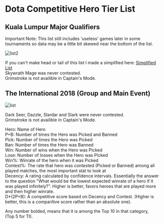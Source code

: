 # Dota Competitive Hero Tier List

## Kuala Lumpur Major Qualifiers

Important Note: This list still includes 'useless' games later in some tournaments so data may be a little bit skewed near the bottom of the list.

![list2](https://cdn.discordapp.com/attachments/296148162975105049/493024826139738123/unknown.png)

If you can't make head or tail of this list I made a simplified here: [Simplified List](/bonusheroes/simpletierlist)  
Skywrath Mage was never contested.  
Grimstroke is not availible in Captain's Mode.  

## The International 2018 (Group and Main Event)
![list](https://cdn.discordapp.com/attachments/296148162975105049/483821146190512131/unknown.png)

Dark Seer, Dazzle, Slardar and Slark were never contested.  
Grimstroke is not availible in Captain's Mode.

Hero: Name of Hero  
P+B: Number of times the Hero was Picked and Banned  
Pick: Number of times the Hero was Picked  
Ban: Number of times the Hero was Banned  
Win: Number of wins when the Hero was Picked  
Lose: Number of losses when the Hero was Picked  
Win%: Winrate of the hero when it was Picked  
Contest%: The rate that hero was contested (Picked or Banned) among all played matches, the most important stat to look at  
Decency: A rating calculated by confidence intervals. Essentially the answer to the question "What would be the lowest expected winrate of a hero if it was played infinitely?". Higher is better, favors heroes that are played more and then higher winrate.  
D*(2P+B): A competitive score based on Decency and Contest. (Higher is better, this is a comparitive score rather than an absolute one).  

Any number bolded, means that it is among the Top 10 in that category, (Top 5 for TI).
